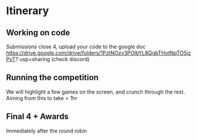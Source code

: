 # Itinerary
## Working on code
Submissions close 4, upload your code to the google doc https://drive.google.com/drive/folders/1PztNOzv3POlbYL8QgbTHotNqTO5jzPvT? usp=sharing (check discord)
## Running the competition
We will highlight a few games on the screen, and crunch through the rest. Aiming from this to take < 1hr
## Final 4 + Awards
Immediately after the round robin
